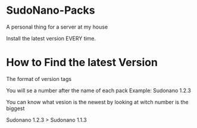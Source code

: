 # SudoNano-Packs
A personal thing for a server at my house

Install the latest version EVERY time.

# How to Find the latest Version
The format of version tags

You will se a number after the name of each pack
Example: Sudonano 1.2.3

You can know what vesion is the newest by looking at witch number is the biggest

Sudonano 1.2.3 > Sudonano 1.1.3
